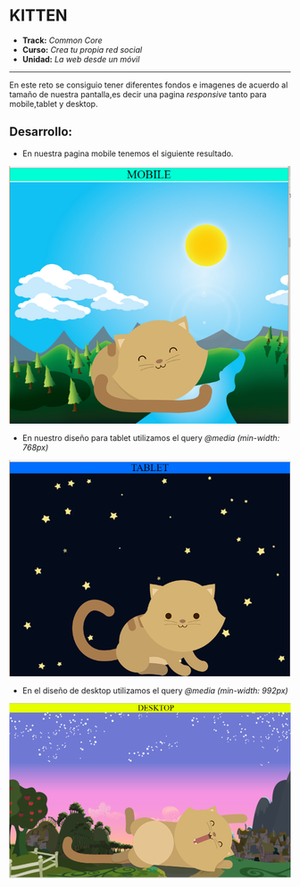 # KITTEN

* **Track:** _Common Core_
* **Curso:** _Crea tu propia red social_
* **Unidad:** _La web desde un móvil_

***
En este reto se consiguio tener diferentes fondos e imagenes de acuerdo al tamaño de nuestra pantalla,es decir una pagina *responsive* tanto para mobile,tablet y desktop.

## Desarrollo:
* En  nuestra pagina mobile tenemos el siguiente resultado.

![MOBIL](assets/image/mobile.png)

* En nuestro diseño para tablet utilizamos el query
*@media (min-width: 768px)*

![TABLET](assets/image/tablet.png)

* En el diseño de desktop utilizamos el query 
*@media (min-width: 992px)*

![DESKTOP](assets/image/desktop.png)
